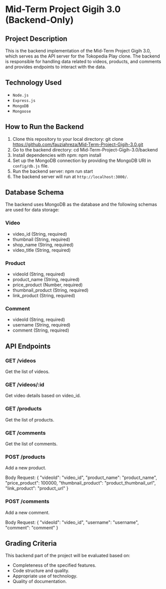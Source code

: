 # Mid-Term Project Gigih 3.0 (Backend-Only)

## Project Description

This is the backend implementation of the Mid-Term Project Gigih 3.0, which serves as the API server for the Tokopedia Play clone. The backend is responsible for handling data related to videos, products, and comments and provides endpoints to interact with the data.

## Technology Used

- `Node.js`
- `Express.js`
- `MongoDB`
- `Mongoose`

## How to Run the Backend

1. Clone this repository to your local directory:
git clone https://github.com/fauziahreza/Mid-Term-Project-Gigih-3.0.git
2. Go to the backend directory:
cd Mid-Term-Project-Gigih-3.0/backend
3. Install dependencies with npm:
npm install
4. Set up the MongoDB connection by providing the MongoDB URI in `config/db.js` file.
5. Run the backend server:
npm run start
6. The backend server will run at `http://localhost:3000/`.


## Database Schema
The backend uses MongoDB as the database and the following schemas are used for data storage:

### Video
- video_id (String, required)
- thumbnail (String, required)
- shop_name (String, required)
- video_title (String, required)

### Product
- videoId (String, required)
- product_name (String, required)
- price_product (Number, required)
- thumbnail_product (String, required)
- link_product (String, required)

### Comment
- videoId (String, required)
- username (String, required)
- comment (String, required)


## API Endpoints

### GET /videos
Get the list of videos.

### GET /videos/:id
Get video details based on video_id.

### GET /products
Get the list of products.

### GET /comments
Get the list of comments.

### POST /products
Add a new product.

Body Request:
{
"videoId": "video_id",
"product_name": "product_name",
"price_product": 100000,
"thumbnail_product": "product_thumbnail_url",
"link_product": "product_url"
}


### POST /comments
Add a new comment.

Body Request:
{
"videoId": "video_id",
"username": "username",
"comment": "comment"
}


## Grading Criteria
This backend part of the project will be evaluated based on:
- Completeness of the specified features.
- Code structure and quality.
- Appropriate use of technology.
- Quality of documentation.
